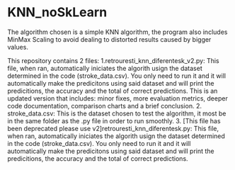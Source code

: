 # KNN_noSkLearn
The algorithm chosen is a simple KNN algorithm, the program also includes MinMax Scaling to avoid dealing to distorted results caused by bigger values.

This repository contains 2 files:
  1.retrouresti_knn_diferentesk_v2.py: This file, when ran, automatically iniciates the algorith usign the dataset determined in the code (stroke_data.csv). You only need to run it and it will automatically make the predicitons using said dataset and will print the predicitions, the accuracy and the total of correct predictions. This is an updated version that includes: minor fixes, more evaluation metrics, deeper code documentation, comparison charts and a brief conclusion.
  2. stroke_data.csv: This is the dataset chosen to test the algorithm, it most be in the same folder as the .py file in order to run smoothly.
  3. [This file has been deprecated please use v2]retrouresti_knn_diferentesk.py: This file, when ran, automatically iniciates the algorith usign the dataset determined in the code (stroke_data.csv). You only need to run it and it will automatically make the predicitons using said dataset and will print the predicitions, the accuracy and the total of correct predictions.



